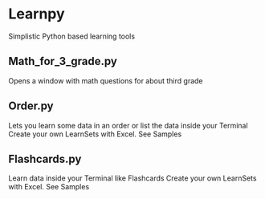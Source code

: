 # Learnpy
Simplistic Python based learning tools

## Math_for_3_grade.py
Opens a window with math questions for about third grade

## Order.py
Lets you learn some data in an order or list the data inside your Terminal
Create your own LearnSets with Excel. See Samples

## Flashcards.py
Learn data inside your Terminal like Flashcards
Create your own LearnSets with Excel. See Samples
